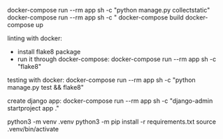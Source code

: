 docker-compose run --rm app sh -c "python manage.py collectstatic"
docker-compose run --rm app sh -c "
docker-compose build
docker-compose up



linting with docker:
- install flake8 package
- run it through docker-compose:
    docker-compose run --rm app sh -c "flake8"

testing with docker:
    docker-compose run --rm app sh -c "python manage.py test && flake8"

create django app:
    docker-compose run --rm app sh -c "django-admin startproject app ."

python3 -m venv .venv
python3 -m pip install -r requirements.txt
source .venv/bin/activate